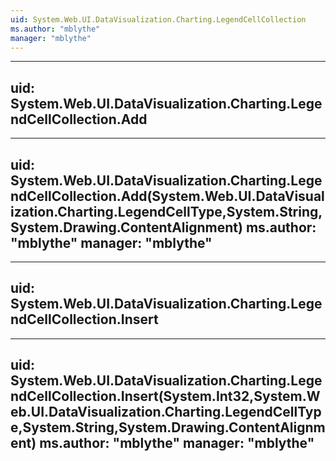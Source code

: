 ```yaml
---
uid: System.Web.UI.DataVisualization.Charting.LegendCellCollection
ms.author: "mblythe"
manager: "mblythe"
---
```


---
uid: System.Web.UI.DataVisualization.Charting.LegendCellCollection.Add
---

---
uid: System.Web.UI.DataVisualization.Charting.LegendCellCollection.Add(System.Web.UI.DataVisualization.Charting.LegendCellType,System.String,System.Drawing.ContentAlignment)
ms.author: "mblythe"
manager: "mblythe"
---

---
uid: System.Web.UI.DataVisualization.Charting.LegendCellCollection.Insert
---

---
uid: System.Web.UI.DataVisualization.Charting.LegendCellCollection.Insert(System.Int32,System.Web.UI.DataVisualization.Charting.LegendCellType,System.String,System.Drawing.ContentAlignment)
ms.author: "mblythe"
manager: "mblythe"
---
